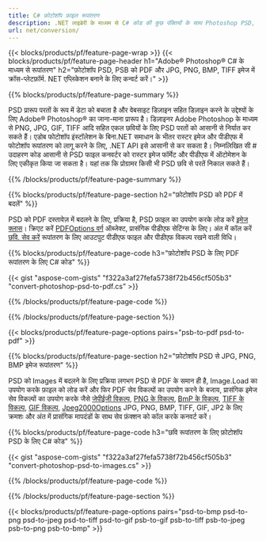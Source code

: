 ```yaml
---
title: C# फ़ोटोशॉप फ़ाइल रूपांतरण
description: .NET लाइब्रेरी के माध्यम से C# कोड की कुछ पंक्तियों के साथ Photoshop PSD, PSB को PDF और BMP, JPG, PNG, TIFF सहित छवियों में बदलें।
url: net/conversion/
---
```


{{< blocks/products/pf/feature-page-wrap >}}
{{< blocks/products/pf/feature-page-header h1="Adobe® Photoshop® C# के माध्यम से रूपांतरण" h2="फ़ोटोशॉप PSD, PSB को PDF और JPG, PNG, BMP, TIFF इमेज में क्रॉस-प्लेटफ़ॉर्म. NET एप्लिकेशन बनाने के लिए कन्वर्ट करें।" >}}

{{% blocks/products/pf/feature-page-summary %}}

PSD प्रारूप परतों के रूप में डेटा को बचाता है और वेबसाइट डिज़ाइन सहित डिज़ाइन करने के उद्देश्यों के लिए Adobe® Photoshop® का जाना-माना प्रारूप है। डिज़ाइनर Adobe Photoshop के माध्यम से PNG, JPG, GIF, TIFF आदि सहित एकल छवियों के लिए PSD परतों को आसानी से निर्यात कर सकते हैं। एडोब फोटोशॉप इंस्टॉलेशन के बिना.NET समाधान के भीतर रास्टर इमेज और पीडीएफ में फोटोशॉप रूपांतरण को लागू करने के लिए, .NET API इसे आसानी से कर सकता है। निम्नलिखित सी # उदाहरण कोड आसानी से PSD फाइल कनवर्टर को रास्टर इमेज फॉर्मेट और पीडीएफ में ऑटोमेशन के लिए एकीकृत किया जा सकता है। यहां तक कि प्रोग्रामर किसी भी PSD छवि से परतें निकाल सकते हैं।


{{% /blocks/products/pf/feature-page-summary %}}

{{% blocks/products/pf/feature-page-section h2="फ़ोटोशॉप PSD को PDF में बदलें" %}}

PSD को PDF दस्तावेज़ में बदलने के लिए, प्रक्रिया है, PSD फ़ाइल का उपयोग करके लोड करें [इमेज क्लास](https://apireference.aspose.com/net/psd/aspose.psd/image)। क्रिएट करें [PDFOptions वर्ग](https://apireference.aspose.com/net/psd/aspose.psd.imageoptions/pdfoptions) ऑब्जेक्ट, प्रासंगिक पीडीएफ सेटिंग्स के लिए। अंत में कॉल करें [छवि. सेव करें](https://apireference.aspose.com/net/psd/aspose.psd.image/save/methods/3) रूपांतरण के लिए आउटपुट पीडीएफ फाइल और पीडीएफ विकल्प रखने वाली विधि।

{{% blocks/products/pf/feature-page-code h3="फ़ोटोशॉप PSD के लिए PDF रूपांतरण के लिए C# कोड" %}}

{{< gist "aspose-com-gists" "f322a3af27fefa5738f72b456cf505b3" "convert-photoshop-psd-to-pdf.cs" >}}

{{% /blocks/products/pf/feature-page-code %}}

{{% /blocks/products/pf/feature-page-section %}}

{{< blocks/products/pf/feature-page-options pairs="psb-to-pdf psd-to-pdf" >}}

{{% blocks/products/pf/feature-page-section h2="फ़ोटोशॉप PSD से JPG, PNG, BMP इमेज रूपांतरण" %}}

PSD को Images में बदलने के लिए प्रक्रिया लगभग PSD से PDF के समान ही है, Image.Load का उपयोग करके फ़ाइल को लोड करें और फिर PDF सेव विकल्पों का उपयोग करने के बजाय, प्रासंगिक इमेज सेव विकल्पों का उपयोग करके जैसे [जेपीईजी विकल्प](https://apireference.aspose.com/net/psd/aspose.psd.imageoptions/jpegoptions), [PNG के विकल्प](https://apireference.aspose.com/net/psd/aspose.psd.imageoptions/pngoptions),  [BmP के विकल्प](https://apireference.aspose.com/net/psd/aspose.psd.imageoptions/bmpoptions), [TIFF के विकल्प](https://apireference.aspose.com/net/psd/aspose.psd.imageoptions/tiffoptions),  [GIF विकल्प](https://apireference.aspose.com/net/psd/aspose.psd.imageoptions/gifoptions), [Jpeg2000Options](https://apireference.aspose.com/net/psd/aspose.psd.imageoptions/jpeg2000options) JPG, PNG, BMP, TIFF, GIF, JP2 के लिए क्रमशः और अंत में प्रासंगिक मापदंडों के साथ सेव फ़ंक्शन को कॉल करके कनवर्ट करें।


{{% blocks/products/pf/feature-page-code h3="छवि रूपांतरण के लिए फ़ोटोशॉप PSD के लिए C# कोड" %}}

{{< gist "aspose-com-gists" "f322a3af27fefa5738f72b456cf505b3" "convert-photoshop-psd-to-images.cs" >}}

{{% /blocks/products/pf/feature-page-code %}}

{{% /blocks/products/pf/feature-page-section %}}

{{< blocks/products/pf/feature-page-options pairs="psd-to-bmp psd-to-png psd-to-jpeg psd-to-tiff psd-to-gif psb-to-gif psb-to-tiff psb-to-jpeg psb-to-png psb-to-bmp" >}}
